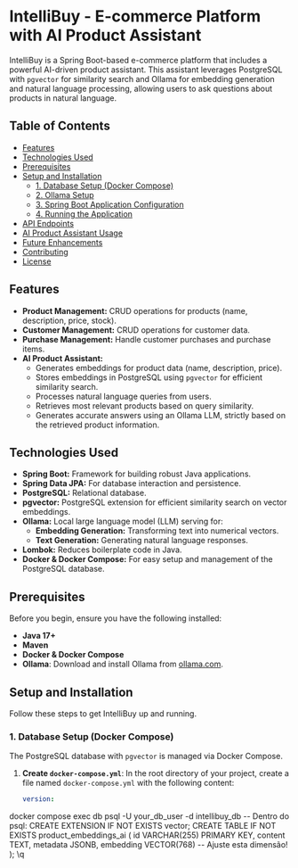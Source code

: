 # IntelliBuy - E-commerce Platform with AI Product Assistant

IntelliBuy is a Spring Boot-based e-commerce platform that includes a powerful AI-driven product assistant. This assistant leverages PostgreSQL with `pgvector` for similarity search and Ollama for embedding generation and natural language processing, allowing users to ask questions about products in natural language.

## Table of Contents

- [Features](#features)
- [Technologies Used](#technologies-used)
- [Prerequisites](#prerequisites)
- [Setup and Installation](#setup-and-installation)
    - [1. Database Setup (Docker Compose)](#1-database-setup-docker-compose)
    - [2. Ollama Setup](#2-ollama-setup)
    - [3. Spring Boot Application Configuration](#3-spring-boot-application-configuration)
    - [4. Running the Application](#4-running-the-application)
- [API Endpoints](#api-endpoints)
- [AI Product Assistant Usage](#ai-product-assistant-usage)
- [Future Enhancements](#future-enhancements)
- [Contributing](#contributing)
- [License](#license)

## Features

* **Product Management:** CRUD operations for products (name, description, price, stock).
* **Customer Management:** CRUD operations for customer data.
* **Purchase Management:** Handle customer purchases and purchase items.
* **AI Product Assistant:**
    * Generates embeddings for product data (name, description, price).
    * Stores embeddings in PostgreSQL using `pgvector` for efficient similarity search.
    * Processes natural language queries from users.
    * Retrieves most relevant products based on query similarity.
    * Generates accurate answers using an Ollama LLM, strictly based on the retrieved product information.

## Technologies Used

* **Spring Boot:** Framework for building robust Java applications.
* **Spring Data JPA:** For database interaction and persistence.
* **PostgreSQL:** Relational database.
* **pgvector:** PostgreSQL extension for efficient similarity search on vector embeddings.
* **Ollama:** Local large language model (LLM) serving for:
    * **Embedding Generation:** Transforming text into numerical vectors.
    * **Text Generation:** Generating natural language responses.
* **Lombok:** Reduces boilerplate code in Java.
* **Docker & Docker Compose:** For easy setup and management of the PostgreSQL database.

## Prerequisites

Before you begin, ensure you have the following installed:

* **Java 17+**
* **Maven**
* **Docker & Docker Compose**
* **Ollama**: Download and install Ollama from [ollama.com](https://ollama.com/).

## Setup and Installation

Follow these steps to get IntelliBuy up and running.

### 1. Database Setup (Docker Compose)

The PostgreSQL database with `pgvector` is managed via Docker Compose.

1.  **Create `docker-compose.yml`**:
    In the root directory of your project, create a file named `docker-compose.yml` with the following content:

    ```yaml
    version:

docker compose exec db psql -U your_db_user -d intellibuy_db
-- Dentro do psql:
CREATE EXTENSION IF NOT EXISTS vector;
CREATE TABLE IF NOT EXISTS product_embeddings_ai (
id VARCHAR(255) PRIMARY KEY,
content TEXT,
metadata JSONB,
embedding VECTOR(768) -- Ajuste esta dimensão!
);
\q